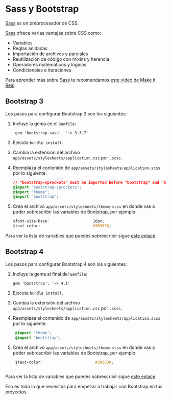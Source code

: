 # Sass y Bootstrap

[Sass](http://sass-lang.com/) es un preprocesador de CSS.

[Sass](http://sass-lang.com/) ofrece varias ventajas sobre CSS como:

* Variables
* Reglas anidadas
* Importación de archivos y parciales
* Reutilización de código con mixins y herencia
* Operadores matemáticos y lógicos
* Condicionales e iteraciones

Para aprender más sobre [Sass](http://sass-lang.com/) te recomendamos [este video de Make it Real](https://youtu.be/OaX0Jg88t8s).

## Bootstrap 3

Los pasos para configurar Bootstrap 3 son los siguientes:

1. Incluye la gema en el `Gemfile`:

   ```text
    gem 'bootstrap-sass', '~> 3.3.7'
   ```

2. Ejecuta `bundle install`.
3. Cambia la extensión del archivo `app/assets/stylesheets/application.css` por `.scss`.
4. Reemplaza el contenido de `app/assets/stylesheets/application.scss` por lo siguiente:

    ```css
    // "bootstrap-sprockets" must be imported before "bootstrap" and "bootstrap/variables"
    @import "bootstrap-sprockets";
    @import "theme";
    @import "bootstrap";
    ```

5. Crea el archivo `app/assets/stylesheets/theme.scss` en donde vas a poder sobrescribir las variables de Bootstrap, por ejemplo:

    ```css
    $font-size-base:                   16px;
    $text-color:                       #303030;
    ```

Para ver la lista de variables que puedes sobrescribir sigue [este enlace](https://github.com/twbs/bootstrap-sass/blob/master/assets/stylesheets/bootstrap/_variables.scss).

## Bootstrap 4

Los pasos para configurar Bootstrap 4 son los siguientes:

1. Incluye la gema al final del `Gemfile`:

   ```text
   gem 'bootstrap', '~> 4.1'
   ```

2. Ejecuta `bundle install`.
3. Cambia la extensión del archivo `app/assets/stylesheets/application.css` por `.scss`.
4. Reemplaza el contenido de `app/assets/stylesheets/application.scss` por lo siguiente:

   ```css
    @import "theme";
    @import "bootstrap";
   ```

5. Crea el archivo `app/assets/stylesheets/theme.scss` en donde vas a poder sobrescribir las variables de Bootstrap, por ejemplo:

   ```css
    $text-color:                       #303030;
    `
   ```

Para ver la lista de variables que puedes sobrescribir sigue [este enlace](https://github.com/twbs/bootstrap-sass/blob/master/assets/stylesheets/bootstrap/_variables.scss).

Eso es todo lo que necesitas para empezar a trabajar con Bootstrap en tus proyectos.
